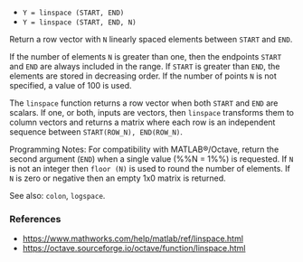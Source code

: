 * `Y = linspace (START, END)`
* `Y = linspace (START, END, N)`

Return a row vector with `N` linearly spaced elements between `START`
and `END`.

If the number of elements `N` is greater than one, then the endpoints
`START` and `END` are always included in the range.  If `START` is
greater than `END`, the elements are stored in decreasing order.  If
the number of points `N` is not specified, a value of 100 is used.

The `linspace` function returns a row vector when both `START` and
`END` are scalars.  If one, or both, inputs are vectors, then
`linspace` transforms them to column vectors and returns a matrix
where each row is an independent sequence between
`START(ROW_N), END(ROW_N)`.

Programming Notes: For compatibility with MATLAB&reg;/Octave, return the second
argument (`END`) when a single value (%%N = 1%%) is requested.  If `N` is
not an integer then `floor (N)` is used to round the number of
elements.  If `N` is zero or negative then an empty 1x0 matrix is
returned.

See also: `colon`, `logspace`.

### References

* https://www.mathworks.com/help/matlab/ref/linspace.html
* https://octave.sourceforge.io/octave/function/linspace.html
